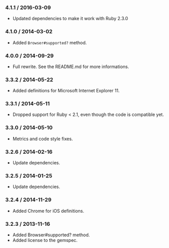 ### 4.1.1 / 2016-03-09

* Updated dependencies to make it work with Ruby 2.3.0

### 4.1.0 / 2014-03-02

* Added `Browser#supported?` method.

### 4.0.0 / 2014-09-29

* Full rewrite. See the README.md for more informations.

### 3.3.2 / 2014-05-22

* Added definitions for Microsoft Internet Explorer 11.

### 3.3.1 / 2014-05-11

* Dropped support for Ruby < 2.1, even though the code is compatible yet.

### 3.3.0 / 2014-05-10

* Metrics and code style fixes.

### 3.2.6 / 2014-02-16

* Update dependencies.

### 3.2.5 / 2014-01-25

* Update dependencies.

### 3.2.4 / 2014-11-29

* Added Chrome for iOS definitions.

### 3.2.3 / 2013-11-16

* Added Browser#supported? method.
* Added license to the gemspec.
